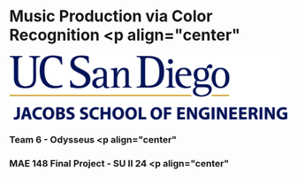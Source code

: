 # Music Production via Color Recognition <p align="center"

![](img/UCSDLogo_JSOE_BlueGold_Print.jpg)

### Team 6 - Odysseus <p align="center"
### MAE 148 Final Project - SU II 24 <p align="center"
